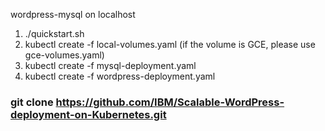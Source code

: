 wordpress-mysql on localhost
1. ./quickstart.sh
2. kubectl create -f local-volumes.yaml (if the volume is GCE, please use gce-volumes.yaml)
3. kubectl create -f mysql-deployment.yaml
4. kubectl create -f wordpress-deployment.yaml

### git clone https://github.com/IBM/Scalable-WordPress-deployment-on-Kubernetes.git

